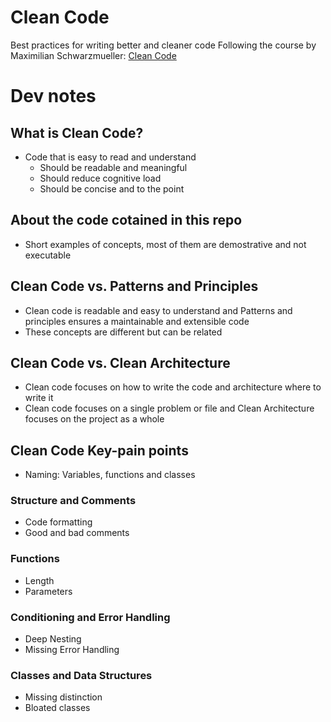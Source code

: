 # Clean Code

Best practices for writing better and cleaner code
Following the course by Maximilian Schwarzmueller: [Clean Code](https://www.udemy.com/course/writing-clean-code/)

# Dev notes

## What is Clean Code?

- Code that is easy to read and understand
  - Should be readable and meaningful
  - Should reduce cognitive load
  - Should be concise and to the point

## About the code cotained in this repo

- Short examples of concepts, most of them are demostrative and not executable

## Clean Code vs. Patterns and Principles

- Clean code is readable and easy to understand and Patterns and principles ensures a maintainable and extensible code
- These concepts are different but can be related

## Clean Code vs. Clean Architecture

- Clean code focuses on how to write the code and architecture where to write it
- Clean code focuses on a single problem or file and Clean Architecture focuses on the project as a whole

## Clean Code Key-pain points

- Naming: Variables, functions and classes

### Structure and Comments

- Code formatting
- Good and bad comments

### Functions

- Length
- Parameters

### Conditioning and Error Handling

- Deep Nesting
- Missing Error Handling

### Classes and Data Structures

- Missing distinction
- Bloated classes
